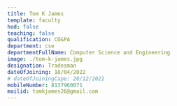 ```yaml
---
title: Tom K James
template: faculty
hod: false
teaching: false
qualification: CO&PA
department: cse
departmentFullName: Computer Science and Engineering
image: ./tom-k-james.jpg
designation: Tradesman
dateOfJoining: 18/04/2022
# dateOfJoiningCape: 20/12/2021
mobileNumber: 8137960071
mailid: tomkjames26@gmail.com
---
```

